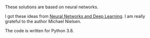 These solutions are based on neural networks.

I got these ideas from [Neural Networks and Deep Learning](http://neuralnetworksanddeeplearning.com/index.html). I am really grateful to the author Michael Nielsen.

The code is written for Python 3.8.